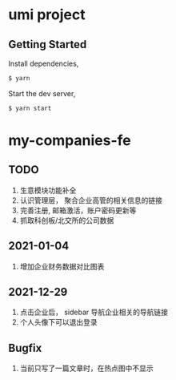 # umi project

## Getting Started

Install dependencies,

```bash
$ yarn
```

Start the dev server,

```bash
$ yarn start
```
# my-companies-fe

## TODO

1. 生意模块功能补全
2. 认识管理层， 聚合企业高管的相关信息的链接
3. 完善注册, 邮箱激活，账户密码更新等
4. 抓取科创板/北交所的公司数据

## 2021-01-04
1. 增加企业财务数据对比图表

## 2021-12-29
1. 点击企业后， sidebar 导航企业相关的导航链接
2. 个人头像下可以退出登录

## Bugfix
1. 当前只写了一篇文章时，在热点图中不显示